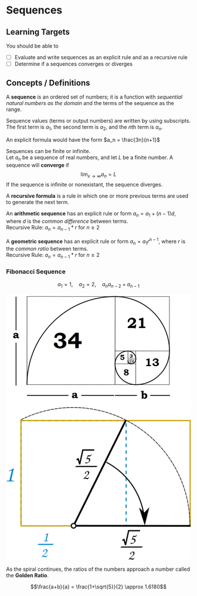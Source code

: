 # Sequences

## Learning Targets

You should be able to
- [ ] Evaluate and write sequences as an explicit rule and as a recursive rule
- [ ] Determine if a sequences converges or diverges

## Concepts / Definitions

A **sequence** is an ordered set of numbers; it is a function with *sequential natural numbers as the domain* and the terms of the sequence as the range.

Sequence values (terms or output numbers) are written by using subscripts. The first term is $a_1$, the second term is $a_2$, and the $n$th term is $a_n$.

An explicit formula would have the form $a_n = \frac{3n}{n+1}$

Sequences can be finite or infinite.\
Let $a_n$ be a sequence of real numbers, and let $L$ be a finite number. A sequence will **converge** if
$$\lim_{x \to \infty} a_n = L$$
If the sequence is infinite or nonexistant, the sequence diverges.

A **recursive formula** is a rule in which one or more previous terms are used to generate the next term.

An **arithmetic sequence** has an explicit rule or form $a_n = a_1 + (n-1)d$, where $d$ is the *common difference* between terms.\
Recursive Rule: $a_n = a_{n-1} * r$ for $n \geq 2$

A **geometric sequence** has an explicit rule or form $a_n = a_1 r^{n-1}$, where $r$ is the *common ratio* between terms.\
Recursive Rule: $a_n = a_{n-1} * r$ for $n \geq 2$

### Fibonacci Sequence

$$ a_1 = 1, \quad a_2 = 2, \quad a_n a_{n-2} + a_{n-1}$$

![Fibonacci Sequence](assets/sequences_1.jpg)
![Golden Ratio](assets/sequences_2.svg)

As the spiral continues, the ratios of the numbers approach a number called the **Golden Ratio**.

$$\frac{a+b}{a} = \frac{1+\sqrt{5}}{2} \approx 1.6180$$
